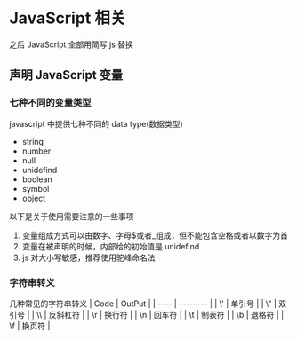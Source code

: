 # JavaScript 相关

之后 JavaScript 全部用简写 js 替换

## 声明 JavaScript 变量

### 七种不同的变量类型

javascript 中提供七种不同的 data type(数据类型)

- string
- number
- null
- unidefind
- boolean
- symbol
- object

以下是关于使用需要注意的一些事项

1. 变量组成方式可以由数字、字母$或者\_组成，但不能包含空格或者以数字为首
2. 变量在被声明的时候，内部给的初始值是 unidefind
3. js 对大小写敏感，推荐使用驼峰命名法

### 字符串转义

几种常见的字符串转义
| Code | OutPut   |
| ---- | -------- |
| \\'  | 单引号   |
| \\"  | 双引号   |
| \\\  | 反斜杠符 |
| \r   | 换行符   |
| \n   | 回车符   |
| \t   | 制表符   |
| \b   | 退格符   |
| \f   | 换页符   |